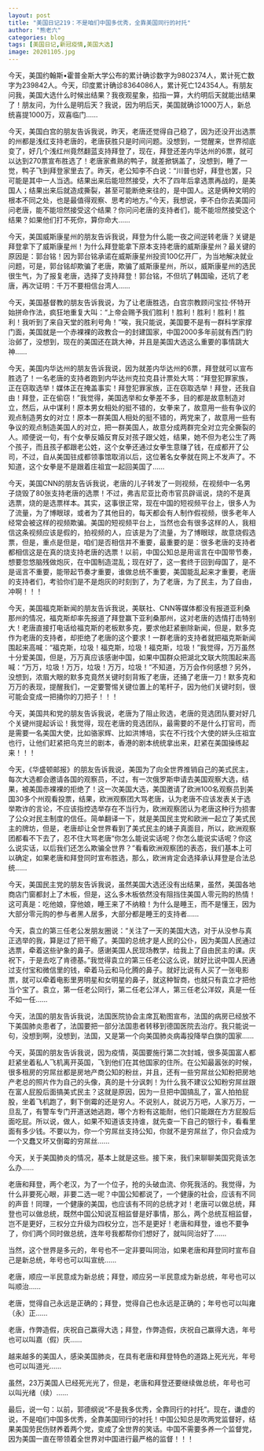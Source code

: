 ```yaml
---
layout: post
title: "美国日记219：不是咱们中国多优秀，全靠美国同行的衬托"
author: "熊老六"
categories: blog
tags: [美国日记,新冠疫情,美国大选]
image: 20201105.jpg
---
```

今天，美国约翰斯•霍普金斯大学公布的累计确诊数字为9802374人，累计死亡数字为239842人。今天，印度累计确诊8364086人，累计死亡124354人。有朋友问我，美国大选什么时候出结果？我夜观星象，掐指一算，大约明后天就能出结果了！朋友问，为什么是明后天？我说，因为明后天，美国就确诊1000万人，新总统喜提1000万，双喜临门……

今天，美国白宫的朋友告诉我说，昨天，老唐还觉得自己稳了，因为还没开出选票的州都是浅红支持老唐的，老唐获胜只是时间问题。没想到，一觉醒来，世界彻底变了，好几个浅红州竟然翻蓝支持拜登了，现在，拜登还差内华达州的6票，就可以达到270票宣布胜选了！老唐家煮熟的鸭子，就差掀锅盖了，没想到，睡了一觉，鸭子飞到拜登家里去了。昨天，老公知李不白说：“川普也好，拜登也罢，只可能是其中一人当选。结果出来后能坦然接受，大不了四年后拿选票再战的，是美国人；结果出来后就造成撕裂，甚至可能断绝来往的，是中国人。这是俩种文明的根本不同之处，也是最值得观察、思考的地方。”今天，我想说，李不白你去美国问问老唐，能不能坦然接受这个结果？你问问老唐的支持者们，能不能坦然接受这个结果？如果他们打不死你，算你命大……

今天，美国威斯康星州的朋友告诉我说，拜登为什么能一夜之间逆转老唐？关键是拜登拿下了威斯康星州！为什么拜登能拿下原本支持老唐的威斯康星州？最关键的原因是：郭台铭！因为郭台铭承诺在威斯康星州投资100亿开厂，为当地解决就业问题，可是，郭台铭却欺骗了老唐，欺骗了威斯康星州，所以，威斯康星州的选民很生气，为了报复老唐，选择了支持拜登！郭台铭，不但坑了韩国瑜，还坑了老唐，再次证明：千万不要相信台湾人……

今天，美国基督教的朋友告诉我说，为了让老唐胜选，白宫宗教顾问宝拉·怀特开始拼命作法，疯狂地重复大叫：“上帝会赐予我们胜利！胜利！胜利！胜利！胜利！我听到了来自天堂的胜利号角！”唉，我只能说，美国要不是有一群科学家撑门面，美国就是一个赤裸裸的政教合一的封建国家，中国2000多年前就有西门豹治邺了，没想到，现在的美国还在跳大神，并且是美国大选这么重要的事情跳大神……

今天，美国内华达州的朋友告诉我说，因为就差内华达州的6票，拜登就可以宣布胜选了！一名老唐的支持者跑到内华达州克拉克县计票处大骂：“拜登犯罪家族，正在窃取选举！媒体正在掩盖事实！拜登犯罪家族，正在窃取选举！拜登，还我自由！拜登，正在偷窃！”我觉得，美国选举和女拳差不多，目的都是故意制造对立，然后，从中谋利！原本男女相处的挺不错的，女拳来了，故意用一些有争议的观点制造男女的对立！原本一群美国人相处的挺不错的，两党来了，故意用一些有争议的观点制造美国人的对立，把一群美国人，故意分成两群完全对立完全撕裂的人。顺便说一句，有个女拳反婚反育反对孩子跟父姓，结果，她不但为老公生了两个孩子，而且孩子都跟老公姓，这个女拳还通过女拳生意赚了钱，在成都开了公司，不过，自从美国驻成都领事馆取消以后，这位著名女拳就在网上不发声了。不知道，这个女拳是不是跟着庄祖宜一起回美国了……

今天，美国CNN的朋友告诉我说，老唐的儿子转发了一则视频，在视频中一名男子烧毁了80张支持老唐的选票！不过，弗吉尼亚比奇市官员辟谣说，烧的不是真选票，烧的是选票样本。其实，这事很正常，现在中国的短视频平台上，很多人为了流量，为了博眼球，或者为了其他目的，每天都会有人制作假视频，很多老年人经常会被这样的视频欺骗。美国的短视频平台上，当然也会有很多这样的人，我相信这条视频应该是假的，拍视频的人，应该是为了流量，为了博眼球，故意烧假选票，但是，重点是但是，咱们是否相信并不重要，最重要的是：很多老唐的支持者都相信这是在真的烧支持老唐的选票！以前，中国公知总是用谣言在中国带节奏，想要忽悠脑残做炮灰，在中国制造混乱；现在好了，这一套终于回到母国了，是不是谣言不重要，能带起节奏才重要，谁做总统不重要，美国能乱起来才重要，老唐的支持者们，考验你们是不是炮灰的时刻到了，为了老唐，为了民主，为了自由，冲啊！！！

今天，美国福克斯新闻的朋友告诉我说，美联社、CNN等媒体都没有报道亚利桑那州的情况，福克斯却率先报道了拜登赢下亚利桑那州，这对老唐的选情打击特别大！老唐直接打电话给福克斯的老板默多克，要求他赶紧删除新闻，但是，默多克作为老唐的支持者，却拒绝了老唐的这个要求！一群老唐的支持者就把福克斯新闻围起来高喊：“福克斯，垃圾！福克斯，垃圾！福克斯，垃圾！”我觉得，万万虽然十分爱美国，但是，万万真应该感谢中国，如果中国群众把湖北文联大院围起来高喊：“万万，垃圾！万万，垃圾！万万，垃圾！”不知道，万万会作何感想？另外，没想到，浓眉大眼的默多克竟然关键时刻背叛了老唐，还捅了老唐一刀！默多克和万万的表现，提醒我们，一定要警惕关键位置上的笔杆子，因为他们关键时刻，很可能会变成一把捅你的刀把子！！！

今天，美国共和党的朋友告诉我说，老唐为了阻止败选，老唐的竞选团队要对好几个关键州提起诉讼！我觉得，现在老唐的竞选团队，最需要的不是什么打官司，而是需要一名美国大使，比如骆家辉、比如洪博培，实在不行找个大使的姘头庄祖宜也行，让他们赶紧把乌克兰的剧本，香港的剧本统统拿出来，赶紧在美国操练起来！！！ 

今天，《华盛顿邮报》的朋友告诉我说，美国为了向全世界推销自己的美式民主，每次大选都会邀请各国的观察员，不过，有一次俄罗斯申请去美国观察大选，结果，被美国赤裸裸的拒绝了！这一次美国大选，美国邀请了欧洲100名观察员到美国30多个州观看投票，结果，欧洲观察团大骂老唐，认为老唐不应该发表关于选举欺诈的言论，不应该指控选举存在不当行为，欧洲观察团认为老唐这种行为损害了公众对民主制度的信任。简单翻译一下，就是美国民主党和欧洲一起立了美式民主的牌坊，但是，老唐却让全世界看到了美式民主的婊子真面目，所以，欧洲观察团都看不下去了，忍不住大骂老唐“你怎么能说实话呢？你怎么能说实话呢？你这么说实话，以后我们还怎么欺骗全世界？”看看欧洲观察团的表态，我们基本上可以确定，如果老唐和拜登同时宣布胜选，那么，欧洲肯定会选择承认拜登是合法总统……

今天，美国民主党的朋友告诉我说，虽然美国大选还没有出结果，虽然，美国各地商店门窗都封上了木板，但是，这么多木板依然没有阻挡住美国人零元购的热情！这可真是：吃他娘，穿他娘，睡王来了不纳粮！为什么是睡王，而不是懂王，因为大部分零元购的参与者黑人居多，大部分都是睡王的支持者……

今天，袁立的第三任老公发朋友圈说：“关注了一天的美国大选，对于从没参与真正选举的我，算是过了把干瘾了。美国的总统才是人民的公仆，因为美国人民通过选票，牵着这些驴象的鼻子。感谢美国人民现场教学，给我上了自由民主的课。庆祝下，于是去吃了肯德基。”我觉得袁立的第三任老公这么说，就好比说中国人民通过支付宝和微信里的钱，牵着马云和马化腾的鼻子。就好比说有人买了一张电影票，就可以牵着电影里男明星和女明星的鼻子，就这种智商，也就只有袁立才把他当个宝了。袁立，第一任老公同行，第二任老公洋人，第三任老公洋奴，真是一任不如一任……

今天，法国的朋友告诉我说，法国医院协会主席瓦勒图宣布，法国的病房已经放不下美国肺炎患者了，法国要把一部分法国患者转移到德国医院去治疗。我只能说一句，没想到啊，没想到，法国，又是第一个向美国肺炎病毒投降举白旗的国家……

今天，英国的朋友告诉我说，因为疫情，英国要施行第二次封城，很多英国富人都赶紧坐着私人飞机离开英国，飞到他们在其他国家的住所。在公知最嚣张的时候，很多租房的穷屌丝都是房地产商公知的粉丝，并且，还有一些穷屌丝公知粉把房地产老总的照片作为自己的头像，真的是十分讽刺！为什么我不建议公知粉穷屌丝跟在富人屁股后面搞美式民主？这就是原因，因为一旦把中国搞乱了，富人拍拍屁股，坐着飞机跑了，剩下倒霉的还是穷人。不说别人，就说万万吧，人家万万，一旦乱了，有警车专门开道送她逃跑，哪个方粉有这能耐，他们只能跟在方方屁股后面吃屁。所以说，做人，如果不知道该支持谁，就先查一下自己的银行卡，看看里面有多少钱。不要以为，你一个穷屌丝支持公知，你就不是穷屌丝了，你只会成为一个又蠢又坏又倒霉的穷屌丝……

今天，关于美国肺炎的情况，基本上就是这些。接下来，我们来聊聊美国究竟该怎么办……

老唐和拜登，两个老汉，为了一个位子，抢的头破血流、你死我活的。我觉得，为什么非要死心眼，非要二选一呢？中国公知都说了，一个健康的社会，应该有不同的声音！同理，一个健康的美国，也应该有不同的总统才对！老唐可以做总统，拜登也可以做总统，既然中国公知说互相监督是好事情，那么，两个总统互相监督，岂不是更好，三权分立升级为四权分立，岂不是更好！老唐和拜登，谁也不要争了，你们两个同时做总统，连年号我都帮你们想好了，就叫同治好了……

当然，这个世界是多元的，年号也不一定非要叫同治，如果老唐和拜登同时宣布自己是新总统，年号也可以叫宣统……

老唐，顺应一半民意成为新总统；拜登，顺应另一半民意成为新总统，年号也可以叫顺治……

老唐，觉得自己永远是正确的；拜登，觉得自己也永远是正确的；年号也可以叫雍（永）正……

老唐，作弊造假，庆祝自己赢得大选；拜登，作弊造假，庆祝自己赢得大选，年号也可以叫嘉（假）庆……

越来越多的美国人，感染美国肺炎，在具有老唐和拜登特色的道路上死光光，年号也可以叫道光……

虽然，23万美国人已经死光光了，但是，老唐和拜登还要继续做总统，年号也可以叫光绪（续）……

最后，说一句：以前，郭德纲说“不是我多优秀，全靠同行的衬托”。现在，谦虚的说，不是咱们中国多优秀，全靠美国同行的衬托！中国公知总是吹两党监督好，结果美国劳民伤财养着两个党，变成了全世界的笑话。中国不需要多养一个监督党，因为美国一直在带领着全世界对中国进行最严格的监督！！！​​​​